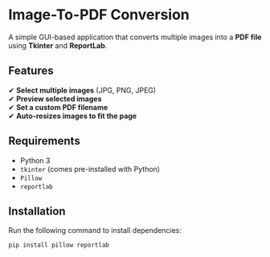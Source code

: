 # Image-To-PDF Conversion  

A simple GUI-based application that converts multiple images into a **PDF file** using **Tkinter** and **ReportLab**.  

## Features  
✔ **Select multiple images** (JPG, PNG, JPEG)  
✔ **Preview selected images**  
✔ **Set a custom PDF filename**  
✔ **Auto-resizes images to fit the page**  

## Requirements  
- Python 3  
- `tkinter` (comes pre-installed with Python)  
- `Pillow`  
- `reportlab`  

## Installation  
Run the following command to install dependencies:  
```bash
pip install pillow reportlab
